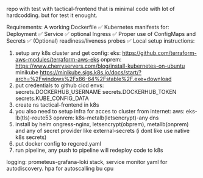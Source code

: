 repo with test with tactical-frontend
that is minimal code with lot of hardcodding. but for test it enought.

Requirements:
A working Dockerfile ✅
Kubernetes manifests for:
Deployment ✅
Service ✅
optional Ingress ✅
Proper use of ConfigMaps and Secrets ✅
(Optional) readiness/liveness probes ✅
Local setup instructions:
1. setup any k8s cluster and get config:
   eks: https://github.com/terraform-aws-modules/terraform-aws-eks
   onprem: https://www.cherryservers.com/blog/install-kubernetes-on-ubuntu
   minikube https://minikube.sigs.k8s.io/docs/start/?arch=%2Fwindows%2Fx86-64%2Fstable%2F.exe+download
2. put credentials to github cicd envs:  
   secrets.DOCKERHUB_USERNAME
   secrets.DOCKERHUB_TOKEN
   secrets.KUBE_CONFIG_DATA
3. create ns tactical-frontend in k8s
4. you also need to setup infra for acces to cluster from internet:
   aws: eks-lb(tls)-route53
   opnrem: k8s-metalb(letsencrypt)-any dns
5. install by helm ongress-nginx, letsencrypt(obprem), metallb(onprem) and any of secret provider like external-secrets (i dont like use native k8s secrets)
6. put docker config to regcred.yaml
7. run pipeline, any push to pipeline will redeploy code to k8s

logging: prometeus-grafana-loki stack, service monitor yaml for autodiscovery.
hpa for autoscalling bu cpu

